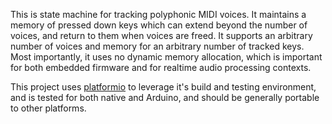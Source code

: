 This is state machine for tracking polyphonic MIDI voices. It maintains a memory of pressed down keys which can extend beyond the number of voices, and return to them when voices are freed. It supports an arbitrary number of voices and memory for an arbitrary number of tracked keys. Most importantly, it uses no dynamic memory allocation, which is important for both embedded firmware and for realtime audio processing contexts.

This project uses [platformio](https://platformio.org/) to leverage it's build and testing environment, and is tested for both native and Arduino, and should be generally portable to other platforms.
